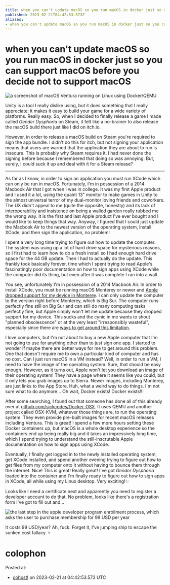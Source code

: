 ```yaml
---
title: when you can't update macOS so you run macOS in docker just so you can support macOS before you decide not to support macOS
published: 2023-02-21T04:42:53.573Z
aliases:
- when you can't update macOS so you run macOS in docker just so you can support macOS before you decide not to support macOS
---
```


# when you can't update macOS so you run macOS in docker just so you can support macOS before you decide not to support macOS

![a screenshot of macOS Ventura running on Linux using Docker/QEMU](20230222-macos-banner.png)

Unity is a tool I really dislike using, but it does something that I really appreciate: it makes it easy to build your game for a wide variety of platforms. Really easy. So, when I decided to finally release a game I made called _Gender Dysphoria_ on Steam, it felt like a no-brainer to also release the macOS build there just like I did on itch.io.

However, in order to release a macOS build on Steam you're required to sign the app bundle. I didn't do this for itch, but not signing your application means that users are warned that the application they are about to run is insecure. This is probably why Steam requires it. I had never done the signing before because I remembered that doing so was annoying. But, surely, I could suck it up and deal with it for a Steam release?

---

As far as I know, in order to sign an application you must run XCode which can only be run in macOS. Fortunately, I'm in possession of a 2014 Macbook Air that I got when I was in college. It was my first Apple product and I used it a lot, using the quaint 13" monitor to make games in Unity to the almost universal terror of my dual-monitor loving friends and coworkers. The UX didn't appeal to me (quite the opposite, honestly) and its lack of interoperability and insistence on being a walled garden really rubbed me the wrong way. It is the first and last Apple product I've ever bought and I would like to keep things that way. Anyway, I figured that I could just update the Macbook Air to the newest version of the operating system, install XCode, and then sign the application, no problem!

I spent a very long time trying to figure out how to update the computer. The system was using up a lot of hard drive space for mysterious reasons, so I first had to learn how to do a fresh install so I had enough hard drive space for the 44 GB update. Then I had to actually do the update. This frankly took basically forever, time which I spent trying to read Apple's fascinatingly poor documentation on how to sign apps using XCode while the computer did its thing, but even after it was complete I ran into a wall.

You see, unfortunately I'm in possession of a 2014 Macbook Air. In order to install XCode, you must be running macOS Monterey or newer and [Apple dropped support for my device in Monterey](https://support.apple.com/en-us/HT212551). I can only update the computer to the version right before Monterey, which is Big Sur. The computer runs perfectly fine still on Big Sur and can still do many computing tasks perfectly fine, but Apple simply won't let me update because they dropped support for my device. This sucks and the cynic in me wants to shout "planned obsolescence" or at the very least "irresponsibly wasteful", especially since there are [ways to get around this limitation](https://dortania.github.io/OpenCore-Legacy-Patcher/).

I love computers, but I'm not about to buy a new Apple computer that I'm not going to use for anything other than to just sign one app. I started to wonder if maybe there are better ways for me to get around this problem. One that doesn't require me to own a particular kind of computer and has no cost. Can I just run macOS in a VM instead? Well, in order to run a VM, I need to have the image of the operating system. Sure, that should be easy enough. However, as it turns out, Apple won't let you download an image of their operating system! They have a page where it seems like you could, but it only lets you grab images up to Sierra. Newer images, including Monterey, are just links to the App Store. Huh, what a weird way to do things. I'm not sure what to do anymore... Oh wait, Docker exists! Docker exists!!!

After some searching, I found out that someone has done all of this already over at [github.com/sickcodes/Docker-OSX](https://github.com/sickcodes/Docker-OSX). It uses QEMU and another project called OSX-KVM, whatever those things are, to run the operating system. They even provide pre-built images for recent macOS releases including Ventura. This is great! I spend a few more hours setting these Docker containers up, but macOS is a whole desktop experience so the containers end up being really big and it takes an impressively long time, which I spend trying to understand the still-inscrutable Apple documentation on how to sign apps using XCode.

Eventually, I finally get logged in to the newly installed operating system, get XCode installed, and spend another evening trying to figure out how to get files from my computer onto it without having to bounce them through the internet. Nice! This is great! Really great! I've got _Gender Dysphoria_ loaded into the container and I'm finally ready to figure out how to sign apps in XCode, all while using my Linux desktop. Very exciting!✨

Looks like I need a certificate next and apparently you need to register a developer account to do that. No problem, looks like there's a registration form I've got to fill out and...

![the last step in the apple developer program enrollment process, which asks the user to purchase membership for 99 USD per year](20230222-apple-developer-enroll.png)

It costs 99 USD/year? Ah, fuck. Forget it, I've jumping ship to escape the sunken cost fallacy. 💀

# colophon

Posted at:
- [cohost!](https://cohost.org/exodrifter/post/1047710-when-you-can-t-updat) on 2023-02-21 at 04:42:53.573 UTC
